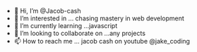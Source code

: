 - 👋 Hi, I’m @Jacob-cash
- 👀 I’m interested in ... chasing mastery in web development
- 🌱 I’m currently learning ...javascript
- 💞️ I’m looking to collaborate on ...any projects
- 📫 How to reach me ... jacob cash on youtube @jake_coding

<!---
Jacob-cash/Jacob-cash is a ✨ special ✨ repository because its `README.md` (this file) appears on your GitHub profile.
You can click the Preview link to take a look at your changes.
--->
